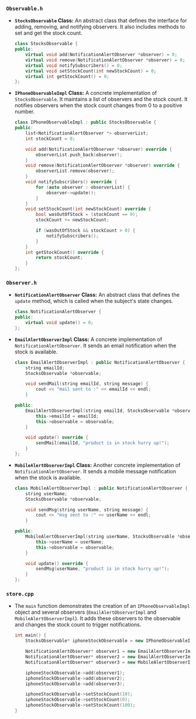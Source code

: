 ### `Observable.h`

- **`StocksObservable` Class:** An abstract class that defines the interface for adding, removing, and notifying observers. It also includes methods to set and get the stock count.

  ```cpp
  class StocksObservable {
  public:
      virtual void add(NotificationAlertObserver *observer) = 0;
      virtual void remove(NotificationAlertObserver *observer) = 0;
      virtual void notifySubscribers() = 0;
      virtual void setStockCount(int newStockCount) = 0;
      virtual int getStockCount() = 0;
  };
  ```

- **`IPhoneObservableImpl` Class:** A concrete implementation of `StocksObservable`. It maintains a list of observers and the stock count. It notifies observers when the stock count changes from 0 to a positive number.

  ```cpp
  class IPhoneObservableImpl : public StocksObservable {
  public:
      list<NotificationAlertObserver *> observerList;
      int stockCount = 0;

      void add(NotificationAlertObserver *observer) override {
          observerList.push_back(observer);
      }
      void remove(NotificationAlertObserver *observer) override {
          observerList.remove(observer);
      }
      void notifySubscribers() override {
          for (auto observer : observerList) {
              observer->update();
          }
      }
      void setStockCount(int newStockCount) override {
          bool wasOutOfStock = (stockCount == 0);
          stockCount += newStockCount;

          if (wasOutOfStock && stockCount > 0) {
              notifySubscribers();
          }
      }
      int getStockCount() override {
          return stockCount;
      }
  };
  ```

### `Observer.h`

- **`NotificationAlertObserver` Class:** An abstract class that defines the `update` method, which is called when the subject's state changes.

  ```cpp
  class NotificationAlertObserver {
  public:
      virtual void update() = 0;
  };
  ```

- **`EmailAlertObserverImpl` Class:** A concrete implementation of `NotificationAlertObserver`. It sends an email notification when the stock is available.

  ```cpp
  class EmailAlertObserverImpl : public NotificationAlertObserver {
      string emailId;
      StocksObservable *observable;

      void sendMail(string emailId, string message) {
          cout << "mail sent to :" << emailId << endl;
      }

  public:
      EmailAlertObserverImpl(string emailId, StocksObservable *observable) {
          this->emailId = emailId;
          this->observable = observable;
      }

      void update() override {
          sendMail(emailId, "product is in stock hurry up!");
      }
  };
  ```

- **`MobileAlertObserverImpl` Class:** Another concrete implementation of `NotificationAlertObserver`. It sends a mobile message notification when the stock is available.

  ```cpp
  class MobileAlertObserverImpl : public NotificationAlertObserver {
      string userName;
      StocksObservable *observable;

      void sendMsg(string userName, string message) {
          cout << "msg sent to :" << userName << endl;
      }

  public:
      MobileAlertObserverImpl(string userName, StocksObservable *observable) {
          this->userName = userName;
          this->observable = observable;
      }

      void update() override {
          sendMsg(userName, "product is in stock hurry up!");
      }
  };
  ```

### `store.cpp`

- The `main` function demonstrates the creation of an `IPhoneObservableImpl` object and several observers (`EmailAlertObserverImpl` and `MobileAlertObserverImpl`). It adds these observers to the observable and changes the stock count to trigger notifications.

  ```cpp
  int main() {
      StocksObservable* iphoneStockObservable = new IPhoneObservableImpl();

      NotificationAlertObserver* observer1 = new EmailAlertObserverImpl("abc@gmail.com", iphoneStockObservable);
      NotificationAlertObserver* observer2 = new EmailAlertObserverImpl("xyz@gmail.com", iphoneStockObservable);
      NotificationAlertObserver* observer3 = new MobileAlertObserverImpl("xyz_username", iphoneStockObservable);

      iphoneStockObservable->add(observer1);
      iphoneStockObservable->add(observer2);
      iphoneStockObservable->add(observer3);

      iphoneStockObservable->setStockCount(10);
      iphoneStockObservable->setStockCount(0);
      iphoneStockObservable->setStockCount(100);
  }
  ```
